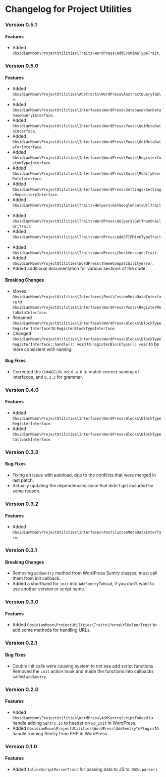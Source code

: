 Changelog for Project Utilities
===============================

### Version 0.5.1

#### Features
* Added `ObsidianMoon\ProjectUtilities\Traits\WordPress\AddSVGMimeTypeTrait`.

### Version 0.5.0

#### Features
* Added `ObsidianMoon\ProjectUtilities\Abstracts\WordPress\AbstractQueryTable`.
* Added `ObsidianMoon\ProjectUtilities\Interfaces\WordPress\Database\RunDatabaseQueryInterface`.
* Added `ObsidianMoon\ProjectUtilities\Interfaces\WordPress\Posts\GetMetaDataInterface`.
* Added `ObsidianMoon\ProjectUtilities\Interfaces\WordPress\Posts\GetMetaDataForInterface`.
* Added `ObsidianMoon\ProjectUtilities\Interfaces\WordPress\Posts\RegisterCustomTypeInterface`.
* Added `ObsidianMoon\ProjectUtilities\Interfaces\WordPress\Roles\ModifyUserRoleInterface`.
* Added `ObsidianMoon\ProjectUtilities\Interfaces\WordPress\Settings\SettingsRepositoryInterface`.
* Added `ObsidianMoon\ProjectUtilities\Traits\Helpers\GetGoogleFontsUrlTrait`.
* Added `ObsidianMoon\ProjectUtilities\Traits\WordPress\Helpers\GetThumbnailUriTrait`.
* Added `ObsidianMoon\ProjectUtilities\Traits\WordPress\AddJFIFMimeTypeTrait`.
* Added `ObsidianMoon\ProjectUtilities\Traits\WordPress\CheckVersionsTrait`.
* Added `ObsidianMoon\ProjectUtilities\WordPress\ThemeCompatibilityError`.
* Added additional documentation for various sections of the code.

#### Breaking Changes
* Moved `ObsidianMoon\ProjectUtilities\Interfaces\Post\CustomMetaDataInterface` to
  `ObsidianMoon\ProjectUtilities\Interfaces\WordPress\Posts\RegisterMetaDataInterface`.
* Renamed `ObsidianMoon\ProjectUtilities\Interfaces\WordPress\Blocks\BlockTypeRegisterInterface` to
  `RegisterBlockTypeInterface`.
* Changed `ObsidianMoon\ProjectUtilities\Interfaces\WordPress\Blocks\BlockTypeRegisterInterface::handle(): void` to
  `registerBlockType(): void` to be more consistent with naming.

#### Bug Fixes
* Corrected the `CHANGELOG.md`: `0.4.0` to match correct naming of interfaces, and `0.3.3` for grammar.

### Version 0.4.0

#### Features
* Added `ObsidianMoon\ProjectUtilities\Interfaces\WordPress\Blocks\BlockTypeRegisterInterface`.
* Added `ObsidianMoon\ProjectUtilities\Interfaces\WordPress\Blocks\BlockTypeCallbackInterface`.

### Version 0.3.3

#### Bug Fixes
* Fixing an issue with autoload, due to the conflicts that were merged in last patch.
* Actually updating the dependencies since that didn't get included for some reason.

### Version 0.3.2

#### Features
* Added `ObsidianMoon\ProjectUtilities\Interfaces\Post\CustomMetaDataInterface`.

### Version 0.3.1

#### Breaking Changes
* Removing `addSentry` method from WordPress Sentry classes, must call them from init callback.
* Added a shorthand for `init` into `AddSentryToHead`, if you don't want to use another version or script name.

### Version 0.3.0

#### Features
* Added `ObsidianMoon\ProjectUtilities\Traits\ParseUrlHelperTrait` to add some methods for handling URLs.

### Version 0.2.1

#### Bug Fixes
* Double init calls were causing system to not see add script functions. Removed the `init` action hook and made the
  functions into callbacks called `addSentry`.

### Version 0.2.0

#### Features
* Added `ObsidianMoon\ProjectUtilities\WordPress\AddSentryScriptToHead` to handle adding `Sentry.io` to header on
  `wp_init` in WordPress.
* Added `ObsidianMoon\ProjectUtilities\WordPress\AddSentryToPlugin` to handle running Sentry from PHP in WordPress.

### Version 0.1.0

#### Features
* Added `InlineScriptParserTrait` for passing data to JS to `JSON.parse()`.
